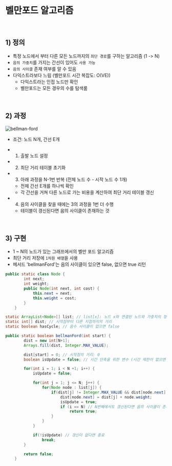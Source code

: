 # 벨만포드 알고리즘

<br>

## 1) 정의
* 특정 노드에서 부터 다른 모든 노드까지의 `최단 경로`를 구하는 알고리즘 (1 -> N)
* `음의 가중치`를 가지는 간선이 있어도 `사용 가능`
* `음의 사이클` 존재 여부를 알 수 있음
* 다익스트라보다 느림 (벨만포드 시간 복잡도: O(VE))
  * 다익스트라는 인접 노드만 확인
  * 벨만포드는 모든 경우의 수를 탐색룸

<br>

## 2) 과정

![bellman-ford](https://user-images.githubusercontent.com/38900338/131061912-738cece4-2f77-4156-91ac-43c3a8449f50.JPG)

- 조건: 노드 N개, 간선 E개
* 1. 출발 노드 설정
* 2. 최단 거리 테이블 초기화
* 3. 아래 과정을 N-1번 반복 (전체 노드 수 - 시작 노드 수 1개)
  * 전체 간선 E개를 하나씩 확인
  * 각 간선을 거쳐 다른 노드로 가는 비용을 계산하여 최단 거리 테이블 갱신
* 4. 음의 사이클을 찾을 때에는 3의 과정을 1번 더 수행
  * 테이블이 갱신된다면 음의 사이클이 존재하는 것

<br>

## 3) 구현
* 1 ~ N의 노드가 있는 그래프에서의 벨만 포드 알고리즘
* 최단 거리 저장에 `1차원 배열`을 사용
* 메서드 'bellmanFord'는 음의 사이클이 있으면 false, 없으면 true 리턴

```java
public static class Node {
        int next;
        int weight;
        public Node(int next, int cost) {
            this.next = next;
            this.weight = cost;
        }
    }

static ArrayList<Node>[] list; // list[x]: 노드 x와 연결된 노드와 가중치의 정보 (new Node(n, w) 저장)
static int[] dist; // 시작점부터 다른 지점까지의 거리
static boolean hasCycle; // 음수 사이클이 없으면 false

public static boolean bellmanFord(int start) {
        dist = new int[N+1];
        Arrays.fill(dist, Integer.MAX_VALUE);

        dist[start] = 0; // 시작점의 거리: 0
        boolean isUpdate = false; // 시간 단축을 위한 변수 (시간 제한이 없으면 사용하지 않아도 됨)

        for(int i = 1; i < N +1; i++) {
            isUpdate = false;

            for(int j = 1; j <= N; j++) {
                for(Node node : list[j]) {
                    if(dist[j] != Integer.MAX_VALUE && dist[node.next] > dist[j] + node.weight) {
                        dist[node.next] = dist[j] + node.weight;
                        isUpdate = true;
                        if (i == N) // N번째에서도 갱신된다면 음의 사이클이 존재하는 것
                            return true;
                    }
                }
            }

            if(!isUpdate) // 갱신이 없다면 종료
                break;
        }

        return false;
    }
```

